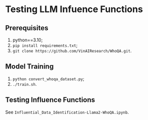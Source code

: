 # Testing LLM Infuence Functions

## Prerequisites

1. python==3.10;
2. `pip install requirements.txt`;
3. `git clone https://github.com/VinAIResearch/WhoQA.git`.

## Model Training

1. `python convert_whoqa_dataset.py`;
2. `./train.sh`.

## Testing Influence Functions

See `Influential_Data_Identification-Llama2-WhoQA.ipynb`.
